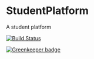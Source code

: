 # StudentPlatform

<p>A student platform</p>
<a href="https://circleci.com/gh/JeekStudio/StudentPlatform/tree/master"><img src="https://img.shields.io/circleci/project/github/JeekStudio/StudentPlatform/master.svg" alt="Build Status"></a>

[![Greenkeeper badge](https://badges.greenkeeper.io/JeekStudio/StudentPlatform.svg)](https://greenkeeper.io/)

